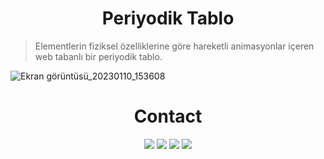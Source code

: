 <div>
	<h1 align="center">Periyodik Tablo
  </h1>
</div>

> Elementlerin fiziksel özelliklerine göre hareketli animasyonlar içeren web tabanlı bir periyodik tablo.

![Ekran görüntüsü_20230110_153608](https://user-images.githubusercontent.com/73074177/211556127-66fbe506-b183-4d4e-b021-da3275f715d8.png)

<div>
	<h1 align="center">Contact
  </h1>
</div>
<div align="center">
    <a href="mailto:aahmetefecakir@gmail.com" target="_blank"><img src="https://shields.io/badge/gmail-EA4335.svg?&style=for-the-badge&logo=gmail&logoColor=white"></a>
    <a href="https://discord.com/users/824747757385285694" target="_blank"><img src="https://shields.io/badge/Discord-111111.svg?&style=for-the-badge&logo=discord"></a>
    <a href="https://instagram.com/ahmetefe.js" target="_blank"><img src="https://img.shields.io/badge/Instagram-E4405F?style=for-the-badge&logo=instagram&logoColor=white"></a>
    <a href="https://github.com/ahmetefecakir" target="_blank"><img src="https://shields.io/badge/GitHub-111111.svg?&style=for-the-badge&logo=github"></a>

<div>
